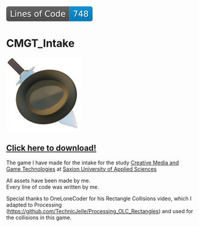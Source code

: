 \
![Lines of Code](https://raw.githubusercontent.com/TechnicJelle/CMGT_Intake/badges/badgelines.svg?token=AFMHXL3KHPYIRNRGXAR6JDLAKOW52)
# CMGT_Intake

[![Icon](/data/Icon.png)](../../releases/latest)

## [Click here to download!](../../releases/latest)

The game I have made for the intake for the study [Creative Media and Game Technologies](https://www.saxion.edu/programmes/bachelor/creative-media-and-game-technologies) at [Saxion University of Applied Sciences](https://www.saxion.edu/)

All assets have been made by me.\
Every line of code was written by me.

Special thanks to OneLoneCoder for his Rectangle Collisions video, which I adapted to Processing (https://github.com/TechnicJelle/Processing_OLC_Rectangles) and used for the collisions in this game.
